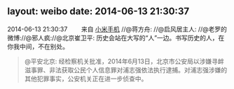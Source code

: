 layout: weibo
date: 2014-06-13 21:30:37
---
2014-06-13 21:30:37  &nbsp;&nbsp;&nbsp;&nbsp;&nbsp;&nbsp; 来自 <a href="http://app.weibo.com/t/feed/22zMnn" rel="nofollow">小米手机</a>
//@蒋方舟: //@启风居主人: //@老罗的微博://@邪人疯://@北京崔卫平: 历史会站在大写的“人”一边。书写历史的人，在你我中间，不在别处。
>  @平安北京: 经检察机关批准，2014年6月13日，北京市公安局以涉嫌寻衅滋事罪、非法获取公民个人信息罪对浦志强依法执行逮捕。对浦志强涉嫌的其他犯罪事实，公安机关正在进一步侦查中。 ​​​
